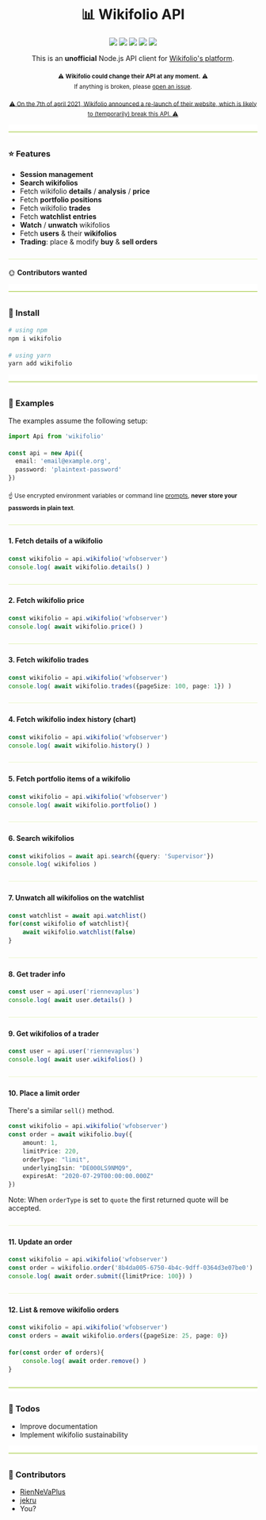 <h1 align="center">
  📊 Wikifolio API
</h1>

<p align="center">
    <a href="https://github.com/RienNeVaPlus/wikifolio/commits/master"><img src="https://img.shields.io/github/last-commit/riennevaplus/wikifolio.svg" /></a>
    <a href="https://github.com/RienNeVaPlus/wikifolio/blob/master/package.json"><img src="https://img.shields.io/github/package-json/v/riennevaplus/wikifolio.svg" /></a>
    <a href="https://www.npmjs.com/package/wikifolio"><img src="https://img.shields.io/npm/v/wikifolio.svg" /></a>
    <a href="https://github.com/RienNeVaPlus/wikifolio/blob/master/LICENSE"><img src="https://img.shields.io/npm/l/wikifolio.svg" /></a>
    <img src="https://img.shields.io/github/repo-size/RienNeVaPlus/wikifolio.svg" />
</p>

<p align="center">
This is an <strong>unofficial</strong> Node.js API client for <a href="https://www.wikifolio.com">Wikifolio's platform</a>.
</p>

<p align="center">
    <sub>
        ⚠️ <strong>Wikifolio could change their API at any moment.</strong> ⚠️
        <br/>
        If anything is broken, please <a href="https://github.com/RienNeVaPlus/wikifolio/issues/new/choose">open an issue</a>.
     </sub>
</p>

<p align="center">
    <sub>
        <a href="https://github.com/RienNeVaPlus/wikifolio/issues/15">⚠️ On the 7th of april 2021, Wikifolio announced a re-launch of their website, which is likely to (temporarily) break this API. ⚠️</a>
     </sub>
</p>

![divider](./assets/divider.png)

### ⭐ Features
- **Session management**
- **Search wikifolios**
- Fetch wikifolio **details** / **analysis** / **price**
- Fetch **portfolio positions**
- Fetch wikifolio **trades**
- Fetch **watchlist entries**
- **Watch** / **unwatch** wikifolios
- Fetch **users** & their **wikifolios**
- **Trading**: place & modify **buy** & **sell orders**

![divider](./assets/divider.small.png)

🌞 **Contributors wanted**

![divider](./assets/divider.png)

### 🛫 Install

```bash
# using npm
npm i wikifolio

# using yarn
yarn add wikifolio
```

![divider](./assets/divider.png)

### 📝 Examples

The examples assume the following setup:

```ts
import Api from 'wikifolio'

const api = new Api({
  email: 'email@example.org',
  password: 'plaintext-password'
})
```

<sub>☝️ Use encrypted environment variables or command line [prompts](https://github.com/terkelg/prompts), **never store your passwords in plain text**.</sub>

![divider](./assets/divider.small.png)

#### 1. Fetch details of a wikifolio

```ts
const wikifolio = api.wikifolio('wfobserver')
console.log( await wikifolio.details() )
```

![divider](./assets/divider.small.png)

#### 2. Fetch wikifolio price

```ts
const wikifolio = api.wikifolio('wfobserver')
console.log( await wikifolio.price() )
```

![divider](./assets/divider.small.png)

#### 3. Fetch wikifolio trades

```ts
const wikifolio = api.wikifolio('wfobserver')
console.log( await wikifolio.trades({pageSize: 100, page: 1}) )
```

![divider](./assets/divider.small.png)

#### 4. Fetch wikifolio index history (chart)

```ts
const wikifolio = api.wikifolio('wfobserver')
console.log( await wikifolio.history() )
```

![divider](./assets/divider.small.png)

#### 5. Fetch portfolio items of a wikifolio

```ts
const wikifolio = api.wikifolio('wfobserver')
console.log( await wikifolio.portfolio() )
```

![divider](./assets/divider.small.png)

#### 6. Search wikifolios

```ts
const wikifolios = await api.search({query: 'Supervisor'})
console.log( wikifolios )
```

![divider](./assets/divider.small.png)

#### 7. Unwatch all wikifolios on the watchlist

```ts
const watchlist = await api.watchlist()
for(const wikifolio of watchlist){
    await wikifolio.watchlist(false)
}
```

![divider](./assets/divider.small.png)

#### 8. Get trader info

```ts
const user = api.user('riennevaplus')
console.log( await user.details() )
```

![divider](./assets/divider.small.png)

#### 9. Get wikifolios of a trader

```ts
const user = api.user('riennevaplus')
console.log( await user.wikifolios() )
```

![divider](./assets/divider.small.png)

#### 10. Place a limit order

There's a similar `sell()` method.

```ts
const wikifolio = api.wikifolio('wfobserver')
const order = await wikifolio.buy({
    amount: 1,
    limitPrice: 220,
    orderType: "limit",
    underlyingIsin: "DE000LS9NMQ9",
    expiresAt: "2020-07-29T00:00:00.000Z"
})
```
Note: When `orderType` is set to `quote` the first returned quote will be accepted.

![divider](./assets/divider.small.png)

#### 11. Update an order

```ts
const wikifolio = api.wikifolio('wfobserver')
const order = wikifolio.order('8b4da005-6750-4b4c-9dff-0364d3e07be0')
console.log( await order.submit({limitPrice: 100}) )
```

![divider](./assets/divider.small.png)

#### 12. List & remove wikifolio orders

```ts
const wikifolio = api.wikifolio('wfobserver')
const orders = await wikifolio.orders({pageSize: 25, page: 0})

for(const order of orders){
    console.log( await order.remove() )
}
```

![divider](./assets/divider.png)

### 👷 Todos
- Improve documentation
- Implement wikifolio sustainability

![divider](./assets/divider.png)

### 🌻 Contributors
* [RienNeVaPlus](https://github.com/riennevaplus)
* [jekru](https://github.com/jekru)
* You?
